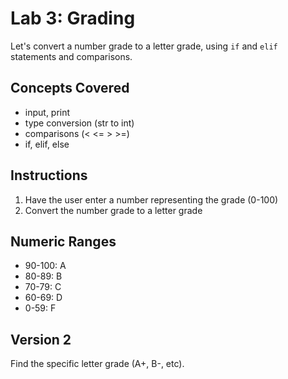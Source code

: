 
# Lab 3: Grading

Let's convert a number grade to a letter grade, using `if` and `elif` statements and comparisons.

## Concepts Covered

- input, print
- type conversion (str to int)
- comparisons (< <= > >=)
- if, elif, else

## Instructions

1. Have the user enter a number representing the grade (0-100)
2. Convert the number grade to a letter grade

## Numeric Ranges

- 90-100: A
- 80-89: B
- 70-79: C
- 60-69: D
- 0-59: F


## Version 2

Find the specific letter grade (A+, B-, etc).

